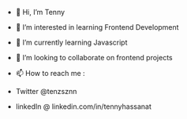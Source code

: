 - 👋 Hi, I’m Tenny
- 👀 I’m interested in learning Frontend Development
- 🌱 I’m currently learning Javascript
- 💞️ I’m looking to collaborate on frontend projects
- 📫 How to reach me :

- Twitter @tenzsznn
- linkedIn @ linkedin.com/in/tennyhassanat

<!---
tennyh/tennyh is a ✨ special ✨ repository because its `README.md` (this file) appears on your GitHub profile.
You can click the Preview link to take a look at your changes.
--->
